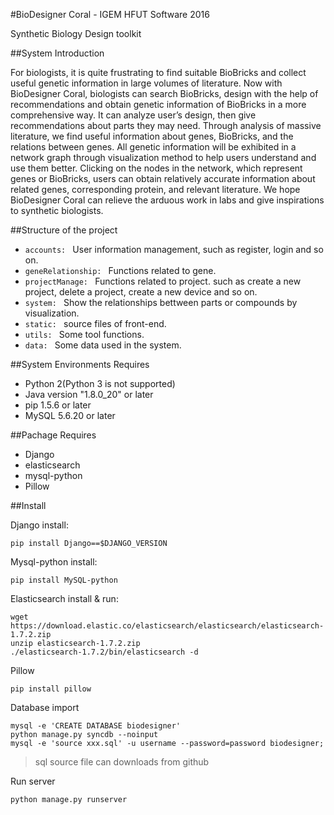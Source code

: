 #BioDesigner Coral - IGEM HFUT Software 2016

Synthetic Biology Design toolkit

##System Introduction

For biologists, it is quite frustrating to find suitable BioBricks and collect useful genetic information in large volumes of literature. Now with BioDesigner Coral, biologists can search BioBricks, design with the help of recommendations and   obtain genetic information of BioBricks in a more comprehensive way. It can analyze user’s design, then give recommendations about parts they may need. Through analysis of massive literature, we find useful information about genes, BioBricks, and the relations between genes. All genetic information will be exhibited in a network graph through visualization method to help users understand and use them better. Clicking on the nodes in the network, which represent genes or BioBricks, users can obtain relatively accurate information about related genes, corresponding protein, and relevant literature. We hope BioDesigner Coral can relieve the arduous work in labs and give inspirations to synthetic biologists.

##Structure of the project

+ `accounts: ` User information management, such as register, login and so on.
+ `geneRelationship: ` Functions related to gene.
+ `projectManage: ` Functions related to project. such as create a new project, delete a project, create a new device and so on.
+ `system: ` Show the relationships bettween parts or compounds by visualization.
+ `static: ` source files of front-end.
+ `utils: ` Some tool functions.
+ `data: ` Some data used in the system.

##System Environments Requires

+ Python 2(Python 3 is not supported)
+ Java version "1.8.0_20" or later
+ pip 1.5.6 or later
+ MySQL 5.6.20 or later

##Pachage Requires

+ Django
+ elasticsearch
+ mysql-python
+ Pillow

##Install

Django install: 

	pip install Django==$DJANGO_VERSION
	
Mysql-python install:

	pip install MySQL-python
	
Elasticsearch install & run:

	wget https://download.elastic.co/elasticsearch/elasticsearch/elasticsearch-1.7.2.zip
	unzip elasticsearch-1.7.2.zip
	./elasticsearch-1.7.2/bin/elasticsearch -d
	
Pillow

	pip install pillow
	
Database import

	mysql -e 'CREATE DATABASE biodesigner'
	python manage.py syncdb --noinput
	mysql -e 'source xxx.sql' -u username --password=password biodesigner;

> sql source file can downloads from github
	
Run server

	python manage.py runserver